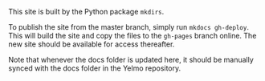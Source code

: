 This site is built by the Python package `mkdirs`.

To publish the site from the master branch, simply
run `mkdocs gh-deploy`. This will build the site and
copy the files to the `gh-pages` branch online. The
new site should be available for access thereafter. 

Note that whenever the docs folder is updated here, it should be 
manually synced with the docs folder in the Yelmo 
repository.

